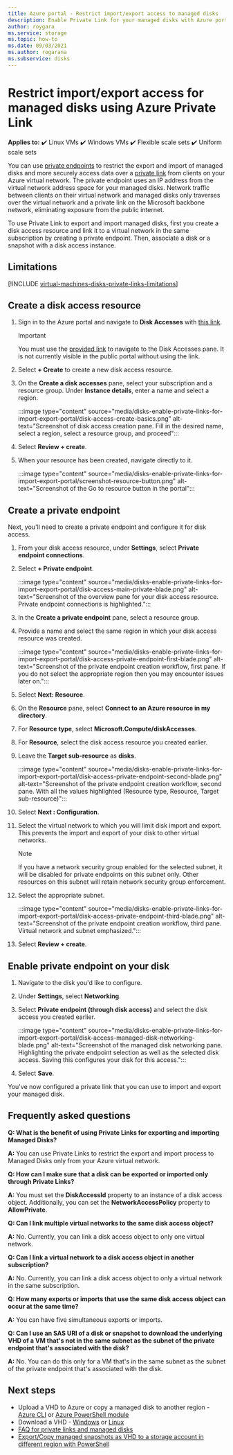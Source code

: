 ```yaml
---
title: Azure portal - Restrict import/export access to managed disks
description: Enable Private Link for your managed disks with Azure portal. This allows you to securely export and import disks within your virtual network.
author: roygara
ms.service: storage
ms.topic: how-to
ms.date: 09/03/2021
ms.author: rogarana
ms.subservice: disks
---
```


# Restrict import/export access for managed disks using Azure Private Link

**Applies to:** :heavy_check_mark: Linux VMs :heavy_check_mark: Windows VMs :heavy_check_mark: Flexible scale sets :heavy_check_mark: Uniform scale sets

You can use [private endpoints](../private-link/private-endpoint-overview.md) to restrict the export and import of managed disks and more securely access data over a [private link](../private-link/private-link-overview.md) from clients on your Azure virtual network. The private endpoint uses an IP address from the virtual network address space for your managed disks. Network traffic between clients on their virtual network and managed disks only traverses over the virtual network and a private link on the Microsoft backbone network, eliminating exposure from the public internet.

To use Private Link to export and import managed disks, first you create a disk access resource and link it to a virtual network in the same subscription by creating a private endpoint. Then, associate a disk or a snapshot with a disk access instance.

## Limitations

[!INCLUDE [virtual-machines-disks-private-links-limitations](../../includes/virtual-machines-disks-private-links-limitations.md)]

## Create a disk access resource

1. Sign in to the Azure portal and navigate to **Disk Accesses** with [this link](https://aka.ms/disksprivatelinks).

    > [!IMPORTANT]
    > You must use the [provided link](https://aka.ms/disksprivatelinks) to navigate to the Disk Accesses pane. It is not currently visible in the public portal without using the link.

1. Select **+ Create** to create a new disk access resource.
1. On the **Create a disk accesses** pane, select your subscription and a resource group. Under **Instance details**, enter a name and select a region.

    :::image type="content" source="media/disks-enable-private-links-for-import-export-portal/disk-access-create-basics.png" alt-text="Screenshot of disk access creation pane. Fill in the desired name, select a region, select a resource group, and proceed":::

1. Select **Review + create**.
1. When your resource has been created, navigate directly to it.

    :::image type="content" source="media/disks-enable-private-links-for-import-export-portal/screenshot-resource-button.png" alt-text="Screenshot of the Go to resource button in the portal":::

## Create a private endpoint

Next, you'll need to create a private endpoint and configure it for disk access.

1. From your disk access resource, under **Settings**, select **Private endpoint connections**.
1. Select **+ Private endpoint**.

    :::image type="content" source="media/disks-enable-private-links-for-import-export-portal/disk-access-main-private-blade.png" alt-text="Screenshot of the overview pane for your disk access resource. Private endpoint connections is highlighted.":::

1. In the **Create a private endpoint** pane, select a resource group.
1. Provide a name and select the same region in which your disk access resource was created.

    :::image type="content" source="media/disks-enable-private-links-for-import-export-portal/disk-access-private-endpoint-first-blade.png" alt-text="Screenshot of the private endpoint creation workflow, first pane. If you do not select the appropriate region then you may encounter issues later on.":::

1. Select **Next: Resource**.
1. On the **Resource** pane, select **Connect to an Azure resource in my directory**.
1. For **Resource type**, select **Microsoft.Compute/diskAccesses**.
1. For **Resource**, select the disk access resource you created earlier.
1. Leave the **Target sub-resource** as **disks**.

    :::image type="content" source="media/disks-enable-private-links-for-import-export-portal/disk-access-private-endpoint-second-blade.png" alt-text="Screenshot of the private endpoint creation workflow, second pane. With all the values highlighted (Resource type, Resource, Target sub-resource)":::

1. Select **Next : Configuration**.
1. Select the virtual network to which you will limit disk import and export. This prevents the import and export of your disk to other virtual networks.

    > [!NOTE]
    > If you have a network security group enabled for the selected subnet, it will be disabled for private endpoints on this subnet only. Other resources on this subnet will retain network security group enforcement.

1. Select the appropriate subnet.

    :::image type="content" source="media/disks-enable-private-links-for-import-export-portal/disk-access-private-endpoint-third-blade.png" alt-text="Screenshot of the private endpoint creation workflow, third pane. Virtual network and subnet emphasized.":::

1. Select **Review + create**.

## Enable private endpoint on your disk

1. Navigate to the disk you'd like to configure.
1. Under **Settings**, select **Networking**.
1. Select **Private endpoint (through disk access)** and select the disk access you created earlier.

    :::image type="content" source="media/disks-enable-private-links-for-import-export-portal/disk-access-managed-disk-networking-blade.png" alt-text="Screenshot of the managed disk networking pane. Highlighting the private endpoint selection as well as the selected disk access. Saving this configures your disk for this access.":::

1. Select **Save**.

You've now configured a private link that you can use to import and export your managed disk.

## Frequently asked questions

**Q: What is the benefit of using Private Links for exporting and importing Managed Disks?**

**A:** You can use Private Links to restrict the export and import process to Managed Disks only from your Azure virtual network.

**Q: How can I make sure that a disk can be exported or imported only through Private Links?**

**A:** You must set the **DiskAccessId** property to an instance of a disk access object. Additionally, you can set the **NetworkAccessPolicy** property to **AllowPrivate**.

**Q: Can I link multiple virtual networks to the same disk access object?**

**A:** No. Currently, you can link a disk access object to only one virtual network.

**Q: Can I link a virtual network to a disk access object in another subscription?**

**A:** No. Currently, you can link a disk access object to only a virtual network in the same subscription.

**Q: How many exports or imports that use the same disk access object can occur at the same time?**

**A:** You can have five simultaneous exports or imports.

**Q: Can I use an SAS URI of a disk or snapshot to download the underlying VHD of a VM that's not in the same subnet as the subnet of the private endpoint that's associated with the disk?**

**A:** No. You can do this only for a VM that's in the same subnet as the subnet of the private endpoint that's associated with the disk.

## Next steps

- Upload a VHD to Azure or copy a managed disk to another region - [Azure CLI](linux/disks-upload-vhd-to-managed-disk-cli.md) or [Azure PowerShell module](windows/disks-upload-vhd-to-managed-disk-powershell.md)
- Download a VHD - [Windows](windows/download-vhd.md) or [Linux](linux/download-vhd.md)
- [FAQ for private links and managed disks](/azure/virtual-machines/faq-for-disks#private-links-for-securely-exporting-and-importing-managed-disks)
- [Export/Copy managed snapshots as VHD to a storage account in different region with PowerShell](/previous-versions/azure/virtual-machines/scripts/virtual-machines-powershell-sample-copy-snapshot-to-storage-account)